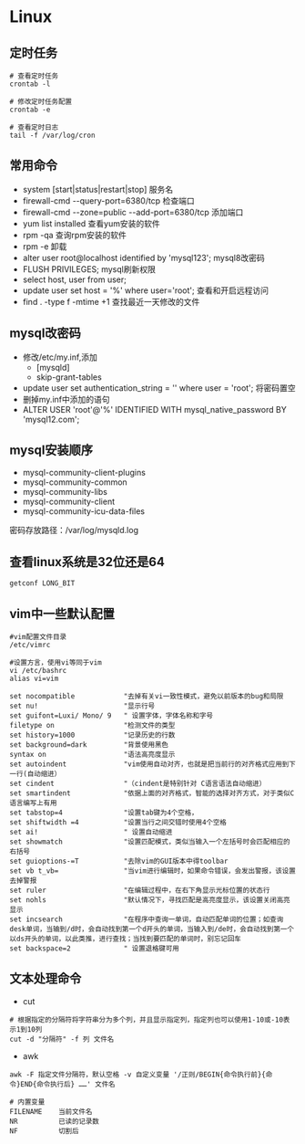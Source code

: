 # Linux

## 定时任务

``` shell
# 查看定时任务
crontab -l

# 修改定时任务配置
crontab -e

# 查看定时日志
tail -f /var/log/cron
```



## 常用命令

- system [start|status|restart|stop] 服务名
- firewall-cmd --query-port=6380/tcp                            检查端口
- firewall-cmd --zone=public --add-port=6380/tcp    添加端口
- yum list installed                                                         查看yum安装的软件
- rpm -qa                                                                         查询rpm安装的软件
- rpm -e                                                                         卸载
- alter user root@localhost identified by 'mysql123';   mysql8改密码
- FLUSH PRIVILEGES;                                                        mysql刷新权限
- select host, user from user;
- update user set host = '%' where user='root';            查看和开启远程访问
- find . -type f -mtime +1                                                查找最近一天修改的文件



## mysql改密码

- 修改/etc/my.inf,添加
  - [mysqld]
  - skip-grant-tables
- update user set authentication_string = '' where user = 'root';    将密码置空
- 删掉my.inf中添加的语句
- ALTER USER 'root'@'%' IDENTIFIED WITH mysql_native_password BY 'mysql12.com';

 

## mysql安装顺序

- mysql-community-client-plugins
- mysql-community-common
- mysql-community-libs
- mysql-community-client
- mysql-community-icu-data-files

密码存放路径：/var/log/mysqld.log







## 查看linux系统是32位还是64

``` shell
getconf LONG_BIT
```



## vim中一些默认配置

``` shell
#vim配置文件目录
/etc/vimrc

#设置方言，使用vi等同于vim
vi /etc/bashrc
alias vi=vim

set nocompatible            "去掉有关vi一致性模式，避免以前版本的bug和局限    
set nu!                     "显示行号
set guifont=Luxi/ Mono/ 9   " 设置字体，字体名称和字号
filetype on                 "检测文件的类型     
set history=1000            "记录历史的行数
set background=dark         "背景使用黑色
syntax on                   "语法高亮度显示
set autoindent              "vim使用自动对齐，也就是把当前行的对齐格式应用到下一行(自动缩进）
set cindent                 "（cindent是特别针对 C语言语法自动缩进）
set smartindent             "依据上面的对齐格式，智能的选择对齐方式，对于类似C语言编写上有用   
set tabstop=4               "设置tab键为4个空格，
set shiftwidth =4           "设置当行之间交错时使用4个空格     
set ai!                     " 设置自动缩进 
set showmatch               "设置匹配模式，类似当输入一个左括号时会匹配相应的右括号      
set guioptions-=T           "去除vim的GUI版本中得toolbar   
set vb t_vb=                "当vim进行编辑时，如果命令错误，会发出警报，该设置去掉警报       
set ruler                   "在编辑过程中，在右下角显示光标位置的状态行     
set nohls                   "默认情况下，寻找匹配是高亮度显示，该设置关闭高亮显示     
set incsearch               "在程序中查询一单词，自动匹配单词的位置；如查询desk单词，当输到/d时，会自动找到第一个d开头的单词，当输入到/de时，会自动找到第一个以ds开头的单词，以此类推，进行查找；当找到要匹配的单词时，别忘记回车 
set backspace=2             " 设置退格键可用
```

## 文本处理命令

- cut

``` shell
# 根据指定的分隔符将字符串分为多个列，并且显示指定列，指定列也可以使用1-10或-10表示1到10列
cut -d "分隔符" -f 列 文件名
```



- awk

``` shell
awk -F 指定文件分隔符，默认空格 -v 自定义变量 '/正则/BEGIN{命令执行前}{命令}END{命令执行后} ……' 文件名

# 内置变量
FILENAME	当前文件名
NR			已读的记录数
NF			切割后
```

